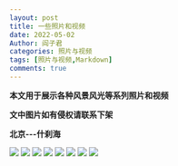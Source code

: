 ```yaml
---
layout: post
title: 一些照片和视频
date: 2022-05-02
Author: 阎子君
categories: 照片与视频
tags: [照片与视频,Markdown]
comments: true
---
```


**本文用于展示各种风景风光等系列照片和视频**

**文中图片如有侵权请联系下架**

**北京---什刹海**

<img src="images/PVideo/什刹海.jpeg"/>

<img src="images/PVideo/什刹海1.jpeg"/>

<img src="images/PVideo/什刹海2.jpeg"/>

<img src="images/PVideo/什刹海3.jpeg"/>

<img src="images/PVideo/什刹海4.jpeg"/>

<img src="images/PVideo/什刹海5.jpeg"/>

<img src="images/PVideo/什刹海6.jpeg"/>

<img src="images/PVideo/什刹海7.jpeg"/>


